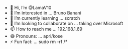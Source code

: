 - 👋 Hi, I’m @LamaV10
- 👀 I’m interested in ... Bruno Banani
- 🌱 I’m currently learning ... scratch
- 💞️ I’m looking to collaborate on ... taking over Microsoft
- 📫 How to reach me ... 192.168.1.69
- 😄 Pronouns: ... apri/kose
- ⚡ Fun fact: ... sudo rm -rf /*

<!---
LamaV10/LamaV10 is a ✨ special ✨ repository because its `README.md` (this file) appears on your GitHub profile.
You can click the Preview link to take a look at your changes.
--->
